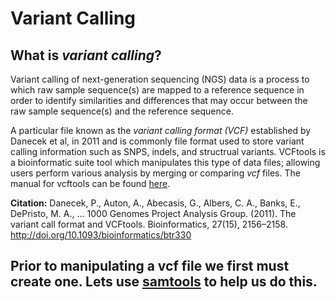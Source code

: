 # Variant Calling
## What is *variant calling*?  
Variant calling of next-generation sequencing (NGS) data is a process to which raw sample sequence(s) are mapped to a reference sequence in order to identify similarities and differences that may occur between the raw sample sequence(s) and the reference sequence.  

A particular file known as the *variant calling format (VCF)* established by Danecek et al, in 2011 and is commonly file format used to store variant calling information such as SNPS, indels, and structrual variants. VCFtools is a bioinformatic suite tool which manipulates this type of data files; allowing users perform various analysis by merging or comparing *vcf* files. The manual for vcftools can be found [here](https://vcftools.github.io/index.html). 

**Citation:**
Danecek, P., Auton, A., Abecasis, G., Albers, C. A., Banks, E., DePristo, M. A., … 1000 Genomes Project Analysis Group. (2011). The variant call format and VCFtools. Bioinformatics, 27(15), 2156–2158. http://doi.org/10.1093/bioinformatics/btr330

## Prior to manipulating a vcf file we first must create one. Lets use [samtools](https://github.com/rszymkiewicz/Comparison_of_Mappers/blob/master/10_Variant_Calling_Samtools_Bedtools.md) to help us do this.  
